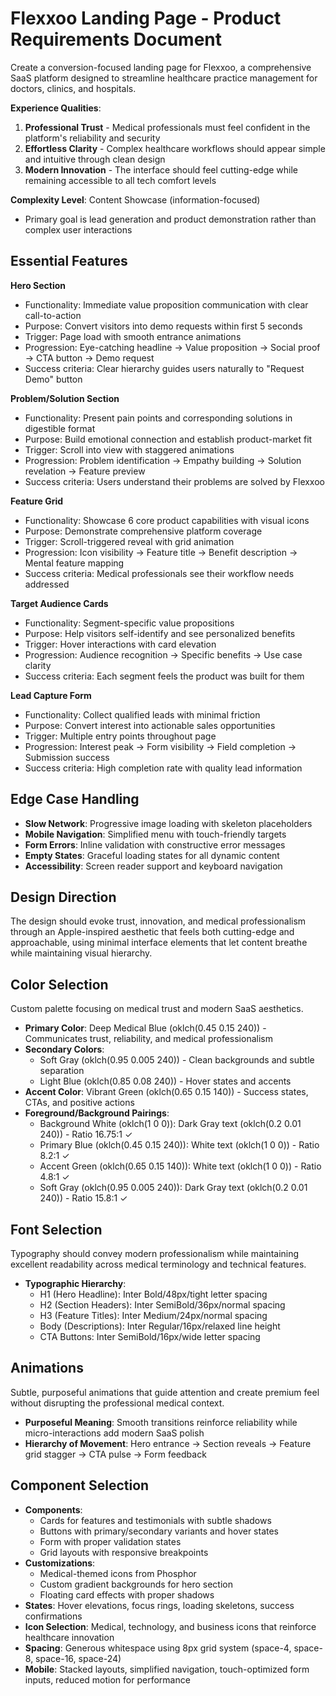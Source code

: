 # Flexxoo Landing Page - Product Requirements Document

Create a conversion-focused landing page for Flexxoo, a comprehensive SaaS platform designed to streamline healthcare practice management for doctors, clinics, and hospitals.

**Experience Qualities**:
1. **Professional Trust** - Medical professionals must feel confident in the platform's reliability and security
2. **Effortless Clarity** - Complex healthcare workflows should appear simple and intuitive through clean design
3. **Modern Innovation** - The interface should feel cutting-edge while remaining accessible to all tech comfort levels

**Complexity Level**: Content Showcase (information-focused)
- Primary goal is lead generation and product demonstration rather than complex user interactions

## Essential Features

**Hero Section**
- Functionality: Immediate value proposition communication with clear call-to-action
- Purpose: Convert visitors into demo requests within first 5 seconds
- Trigger: Page load with smooth entrance animations
- Progression: Eye-catching headline → Value proposition → Social proof → CTA button → Demo request
- Success criteria: Clear hierarchy guides users naturally to "Request Demo" button

**Problem/Solution Section**
- Functionality: Present pain points and corresponding solutions in digestible format
- Purpose: Build emotional connection and establish product-market fit
- Trigger: Scroll into view with staggered animations
- Progression: Problem identification → Empathy building → Solution revelation → Feature preview
- Success criteria: Users understand their problems are solved by Flexxoo

**Feature Grid**
- Functionality: Showcase 6 core product capabilities with visual icons
- Purpose: Demonstrate comprehensive platform coverage
- Trigger: Scroll-triggered reveal with grid animation
- Progression: Icon visibility → Feature title → Benefit description → Mental feature mapping
- Success criteria: Medical professionals see their workflow needs addressed

**Target Audience Cards**
- Functionality: Segment-specific value propositions
- Purpose: Help visitors self-identify and see personalized benefits
- Trigger: Hover interactions with card elevation
- Progression: Audience recognition → Specific benefits → Use case clarity
- Success criteria: Each segment feels the product was built for them

**Lead Capture Form**
- Functionality: Collect qualified leads with minimal friction
- Purpose: Convert interest into actionable sales opportunities
- Trigger: Multiple entry points throughout page
- Progression: Interest peak → Form visibility → Field completion → Submission success
- Success criteria: High completion rate with quality lead information

## Edge Case Handling

- **Slow Network**: Progressive image loading with skeleton placeholders
- **Mobile Navigation**: Simplified menu with touch-friendly targets
- **Form Errors**: Inline validation with constructive error messages
- **Empty States**: Graceful loading states for all dynamic content
- **Accessibility**: Screen reader support and keyboard navigation

## Design Direction

The design should evoke trust, innovation, and medical professionalism through an Apple-inspired aesthetic that feels both cutting-edge and approachable, using minimal interface elements that let content breathe while maintaining visual hierarchy.

## Color Selection

Custom palette focusing on medical trust and modern SaaS aesthetics.

- **Primary Color**: Deep Medical Blue (oklch(0.45 0.15 240)) - Communicates trust, reliability, and medical professionalism
- **Secondary Colors**: 
  - Soft Gray (oklch(0.95 0.005 240)) - Clean backgrounds and subtle separation
  - Light Blue (oklch(0.85 0.08 240)) - Hover states and accents
- **Accent Color**: Vibrant Green (oklch(0.65 0.15 140)) - Success states, CTAs, and positive actions
- **Foreground/Background Pairings**:
  - Background White (oklch(1 0 0)): Dark Gray text (oklch(0.2 0.01 240)) - Ratio 16.75:1 ✓
  - Primary Blue (oklch(0.45 0.15 240)): White text (oklch(1 0 0)) - Ratio 8.2:1 ✓
  - Accent Green (oklch(0.65 0.15 140)): White text (oklch(1 0 0)) - Ratio 4.8:1 ✓
  - Soft Gray (oklch(0.95 0.005 240)): Dark Gray text (oklch(0.2 0.01 240)) - Ratio 15.8:1 ✓

## Font Selection

Typography should convey modern professionalism while maintaining excellent readability across medical terminology and technical features.

- **Typographic Hierarchy**:
  - H1 (Hero Headline): Inter Bold/48px/tight letter spacing
  - H2 (Section Headers): Inter SemiBold/36px/normal spacing
  - H3 (Feature Titles): Inter Medium/24px/normal spacing
  - Body (Descriptions): Inter Regular/16px/relaxed line height
  - CTA Buttons: Inter SemiBold/16px/wide letter spacing

## Animations

Subtle, purposeful animations that guide attention and create premium feel without disrupting the professional medical context.

- **Purposeful Meaning**: Smooth transitions reinforce reliability while micro-interactions add modern SaaS polish
- **Hierarchy of Movement**: Hero entrance → Section reveals → Feature grid stagger → CTA pulse → Form feedback

## Component Selection

- **Components**: 
  - Cards for features and testimonials with subtle shadows
  - Buttons with primary/secondary variants and hover states
  - Form with proper validation states
  - Grid layouts with responsive breakpoints
- **Customizations**: 
  - Medical-themed icons from Phosphor
  - Custom gradient backgrounds for hero section
  - Floating card effects with proper shadows
- **States**: Hover elevations, focus rings, loading skeletons, success confirmations
- **Icon Selection**: Medical, technology, and business icons that reinforce healthcare innovation
- **Spacing**: Generous whitespace using 8px grid system (space-4, space-8, space-16, space-24)
- **Mobile**: Stacked layouts, simplified navigation, touch-optimized form inputs, reduced motion for performance